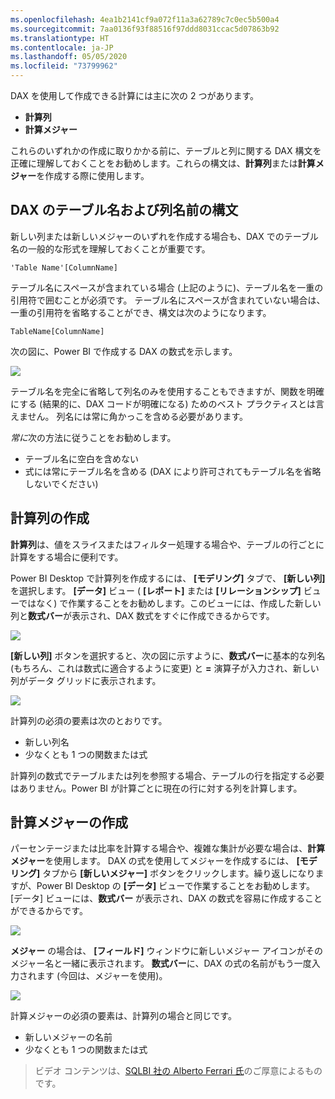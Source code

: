 ```yaml
---
ms.openlocfilehash: 4ea1b2141cf9a072f11a3a62789c7c0ec5b500a4
ms.sourcegitcommit: 7aa0136f93f88516f97ddd8031ccac5d07863b92
ms.translationtype: HT
ms.contentlocale: ja-JP
ms.lasthandoff: 05/05/2020
ms.locfileid: "73799962"
---
```

DAX を使用して作成できる計算には主に次の 2 つがあります。

* **計算列**
* **計算メジャー**

これらのいずれかの作成に取りかかる前に、テーブルと列に関する DAX 構文を正確に理解しておくことをお勧めします。これらの構文は、**計算列**または**計算メジャー**を作成する際に使用します。

## <a name="dax-table-and-column-name-syntax"></a>DAX のテーブル名および列名前の構文
新しい列または新しいメジャーのいずれを作成する場合も、DAX でのテーブル名の一般的な形式を理解しておくことが重要です。

    'Table Name'[ColumnName]

テーブル名にスペースが含まれている場合 (上記のように)、テーブル名を一重の引用符で囲むことが必須です。 テーブル名にスペースが含まれていない場合は、一重の引用符を省略することができ、構文は次のようになります。

    TableName[ColumnName]

次の図に、Power BI で作成する DAX の数式を示します。

![](media/7-2-dax-calculation-types/dax-calc-types_1.png)

テーブル名を完全に省略して列名のみを使用することもできますが、関数を明確にする (結果的に、DAX コードが明確になる) ためのベスト プラクティスとは言えません。 列名には常に角かっこを含める必要があります。

*常に*次の方法に従うことをお勧めします。

* テーブル名に空白を含めない
* 式には常にテーブル名を含める (DAX により許可されてもテーブル名を省略しないでください)

## <a name="creating-calculated-columns"></a>計算列の作成
**計算列**は、値をスライスまたはフィルター処理する場合や、テーブルの行ごとに計算をする場合に便利です。

Power BI Desktop で計算列を作成するには、 **[モデリング]** タブで、 **[新しい列]** を選択します。 **[データ]** ビュー ( **[レポート]** または **[リレーションシップ]** ビューではなく) で作業することをお勧めします。このビューには、作成した新しい列と**数式バー**が表示され、DAX 数式をすぐに作成できるからです。

![](media/7-2-dax-calculation-types/dax-calc-types_2a.png)

**[新しい列]** ボタンを選択すると、次の図に示すように、**数式バー**に基本的な列名 (もちろん、これは数式に適合するように変更) と **=** 演算子が入力され、新しい列がデータ グリッドに表示されます。

![](media/7-2-dax-calculation-types/dax-calc-types_3.png)

計算列の必須の要素は次のとおりです。

* 新しい列名
* 少なくとも 1 つの関数または式

計算列の数式でテーブルまたは列を参照する場合、テーブルの行を指定する必要はありません。Power BI が計算ごとに現在の行に対する列を計算します。

## <a name="creating-calculated-measures"></a>計算メジャーの作成
パーセンテージまたは比率を計算する場合や、複雑な集計が必要な場合は、**計算メジャー**を使用します。 DAX の式を使用してメジャーを作成するには、 **[モデリング]** タブから **[新しいメジャー]** ボタンをクリックします。繰り返しになりますが、Power BI Desktop の **[データ]** ビューで作業することをお勧めします。[データ] ビューには、**数式バー** が表示され、DAX の数式を容易に作成することができるからです。

![](media/7-2-dax-calculation-types/dax-calc-types_4.png)

**メジャー** の場合は、 **[フィールド]** ウィンドウに新しいメジャー アイコンがそのメジャー名と一緒に表示されます。 **数式バー**に、DAX の式の名前がもう一度入力されます (今回は、メジャーを使用)。

![](media/7-2-dax-calculation-types/dax-calc-types_5.png)

計算メジャーの必須の要素は、計算列の場合と同じです。

* 新しいメジャーの名前
* 少なくとも 1 つの関数または式

> ビデオ コンテンツは、[SQLBI 社の Alberto Ferrari 氏](https://www.sqlbi.com/learning-dax)のご厚意によるものです。
> 
> 


